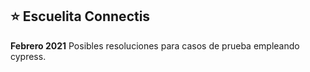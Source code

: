 ##  ⭐️ **Escuelita Connectis**

**Febrero 2021**
Posibles resoluciones para casos de prueba empleando cypress.


